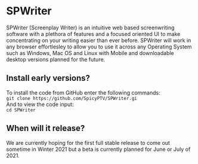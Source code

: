 # SPWriter
SPWriter (Screenplay Writer) is an intuitive web based screenwriting software with a plethora of features and a focused oriented UI to make concentrating on your writing easier than ever before. SPWriter will work in any browser effortlesley to allow you to use it across any Operating System such as Windows, Mac OS and Linux with Mobile and downloadable desktop versions planned for the future.
## Install early versions?
To install the code from GitHub enter the following commands:<br />
``git clone https://github.com/SpicyPTV/SPWriter.gi``<br />
And to view the code input:<br />
``cd SPWriter``
## When will it release?
We are currently hoping for the first full stable release to come out sometime in Winter 2021 but a beta is currently planned for June or July of 2021.
